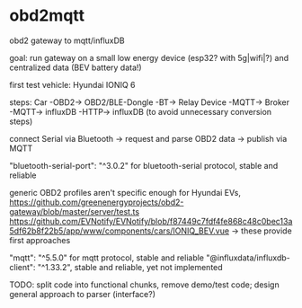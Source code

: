 # obd2mqtt

obd2 gateway to mqtt/influxDB

goal: run gateway on a small low energy device (esp32? with 5g|wifi|?) and centralized data (BEV battery data!)

first test vehicle: Hyundai IONIQ 6

steps:
Car -OBD2-> OBD2/BLE-Dongle -BT-> Relay Device -MQTT-> Broker -MQTT-> influxDB
                                               -HTTP-> influxDB (to avoid unnecessary conversion steps)

connect Serial via Bluetooth -> request and parse OBD2 data -> publish via MQTT

"bluetooth-serial-port": "^3.0.2" for bluetooth-serial protocol, stable and reliable

generic OBD2 profiles aren't specific enough for Hyundai EVs,
<https://github.com/greenenergyprojects/obd2-gateway/blob/master/server/test.ts>
<https://github.com/EVNotify/EVNotify/blob/f87449c7fdf4fe868c48c0bec13a5df62b8f22b5/app/www/components/cars/IONIQ_BEV.vue>
-> these provide first approaches

"mqtt": "^5.5.0" for mqtt protocol, stable and reliable
"@influxdata/influxdb-client": "^1.33.2", stable and reliable, yet not implemented

TODO: split code into functional chunks, remove demo/test code; design general approach to parser (interface?)
